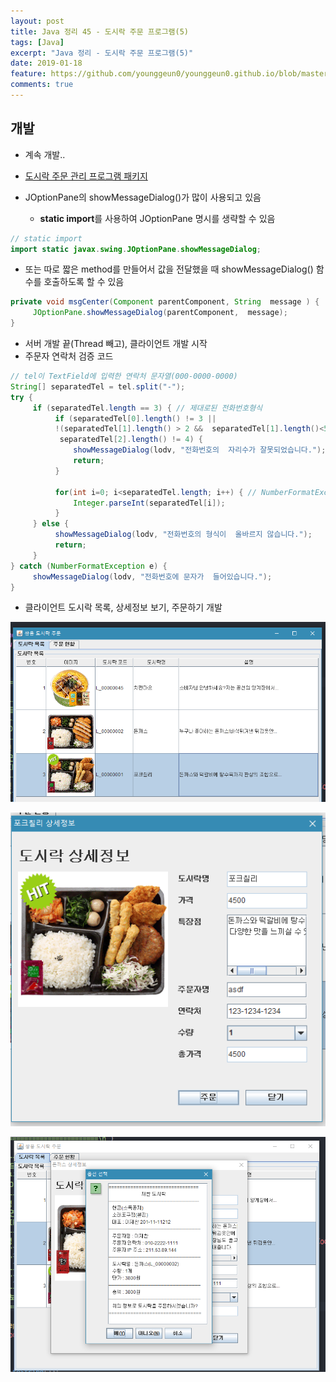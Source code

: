 ```yaml
---
layout: post
title: Java 정리 45 - 도시락 주문 프로그램(5)
tags: [Java]
excerpt: "Java 정리 - 도시락 주문 프로그램(5)"
date: 2019-01-18
feature: https://github.com/younggeun0/younggeun0.github.io/blob/master/_posts/img/java/JavaImageFeature.png?raw=true
comments: true
---
```



## 개발

* 계속 개발..
* [도시락 주문 관리 프로그램 패키지](https://github.com/younggeun0/SSangYoung/tree/master/dev/workspace/lunch_prj/src/kr/co/sist/lunch)

* JOptionPane의 showMessageDialog()가 많이 사용되고 있음
  * **static import**를 사용하여 JOptionPane 명시를 생략할 수 있음

```java
// static import
import static javax.swing.JOptionPane.showMessageDialog; 
```

* 또는 따로 짧은 method를 만들어서 값을 전달했을 때 showMessageDialog() 함수를 호출하도록 할 수 있음

```java
private void msgCenter(Component parentComponent, String  message ) {
     JOptionPane.showMessageDialog(parentComponent,  message);
}
```

* 서버 개발 끝(Thread 빼고), 클라이언트 개발 시작
* 주문자 연락처 검증 코드

```java
// tel이 TextField에 입력한 연락처 문자열(000-0000-0000)
String[] separatedTel = tel.split("-");
try {
     if (separatedTel.length == 3) { // 제대로된 전화번호형식
          if (separatedTel[0].length() != 3 || 
          !(separatedTel[1].length() > 2 &&  separatedTel[1].length()<5) ||
           separatedTel[2].length() != 4) {
              showMessageDialog(lodv, "전화번호의  자리수가 잘못되었습니다.");
              return;
          }
          
          for(int i=0; i<separatedTel.length; i++) { // NumberFormatException 있는지
              Integer.parseInt(separatedTel[i]);
          }
     } else {
          showMessageDialog(lodv, "전화번호의 형식이  올바르지 않습니다.");
          return;
     }
} catch (NumberFormatException e) {
     showMessageDialog(lodv, "전화번호에 문자가  들어있습니다.");
}
```

* 클라이언트 도시락 목록, 상세정보 보기, 주문하기 개발

![01](https://github.com/younggeun0/younggeun0.github.io/blob/master/_posts/img/java/45/01.png?raw=true)

![02](https://github.com/younggeun0/younggeun0.github.io/blob/master/_posts/img/java/45/02.png?raw=true)

![03](https://github.com/younggeun0/younggeun0.github.io/blob/master/_posts/img/java/45/03.png?raw=true)
